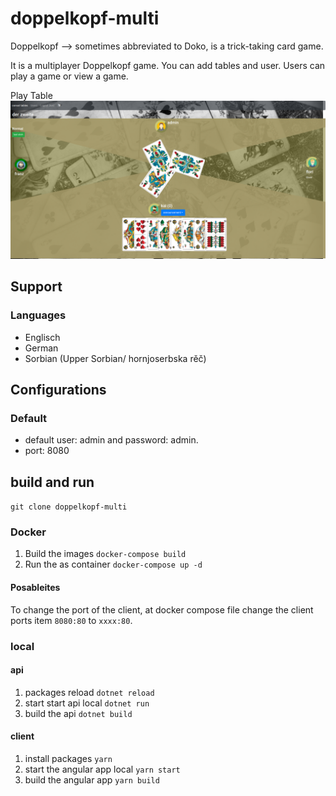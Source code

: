 # doppelkopf-multi
Doppelkopf -->  sometimes abbreviated to Doko, is a trick-taking card game.
 
 It is a multiplayer Doppelkopf game. You can add tables and user. Users can play a game or view a game.

Play Table
![play table](screen-on-play.png)


## Support
### Languages
- Englisch
- German
- Sorbian (Upper Sorbian/ hornjoserbska rěč)

 ## Configurations
 ### Default
 - default user: admin and password: admin.
 - port: 8080


## build and run
`git clone doppelkopf-multi`

### Docker

1. Build the images `docker-compose build`
1. Run the as container `docker-compose up -d`

#### Posableites
To change the port of the client, at docker compose file change the client ports item `8080:80` to `xxxx:80`.

### local

#### api 
1. packages reload `dotnet reload`
1. start start api local `dotnet run`
1. build the api `dotnet build`

#### client 
1. install packages `yarn`
1. start the angular app local `yarn start`
1. build the angular app `yarn build`
